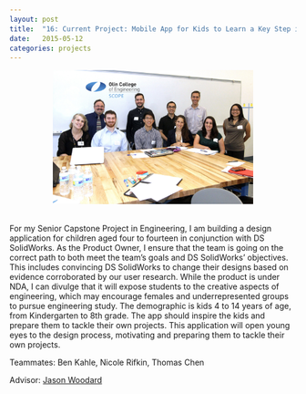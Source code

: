 ```yaml
---
layout: post
title:  "16: Current Project: Mobile App for Kids to Learn a Key Step in the Design Process"
date:   2015-05-12
categories: projects
---
```


<center><img src="images/projects/scopeTeamPhoto.jpg" width="70%"></center><br> 

For my Senior Capstone Project in Engineering, I am building a design application for children aged four to fourteen in conjunction with DS SolidWorks. As the Product Owner, I ensure that the team is going on the correct path to both meet the team’s goals and DS SolidWorks’ objectives. This includes convincing DS SolidWorks to change their designs based on evidence corroborated by our user research. While the product is under NDA, I can divulge that it will expose students to the creative aspects of engineering, which may encourage females and underrepresented groups to pursue engineering study. The demographic is kids 4 to 14 years of age, from Kindergarten to 8th grade. The app should inspire the kids and prepare them to tackle their own projects. This application will open young eyes to the design process, motivating and preparing them to tackle their own projects. 

Teammates: Ben Kahle, Nicole Rifkin, Thomas Chen

Advisor: [Jason Woodard](http://www.olin.edu/faculty/profile/c-jason-woodard/)